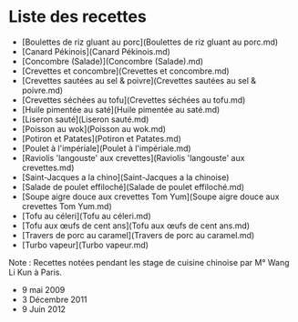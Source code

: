 # Liste des recettes
 * [Boulettes de riz gluant au porc](Boulettes de riz gluant au porc.md)
 * [Canard Pékinois](Canard Pékinois.md)
 * [Concombre (Salade)](Concombre (Salade).md)
 * [Crevettes et concombre](Crevettes et concombre.md)
 * [Crevettes sautées au sel & poivre](Crevettes sautées au sel & poivre.md)
 * [Crevettes séchées au tofu](Crevettes séchées au tofu.md)
 * [Huile pimentée au saté](Huile pimentée au saté.md)
 * [Liseron sauté](Liseron sauté.md)
 * [Poisson au wok](Poisson au wok.md)
 * [Potiron et Patates](Potiron et Patates.md)
 * [Poulet à l'impériale](Poulet à l'impériale.md)
 * [Raviolis 'langouste' aux crevettes](Raviolis 'langouste' aux crevettes.md)
 * [Saint-Jacques a la chino](Saint-Jacques a la chinoise)
 * [Salade de poulet effiloché](Salade de poulet effiloché.md)
 * [Soupe aigre douce aux crevettes Tom Yum](Soupe aigre douce aux crevettes Tom Yum.md)
 * [Tofu au céleri](Tofu au céleri.md)
 * [Tofu aux œufs de cent ans](Tofu aux œufs de cent ans.md)
 * [Travers de porc au caramel](Travers de porc au caramel.md)
 * [Turbo vapeur](Turbo vapeur.md)



Note : Recettes notées pendant les stage de cuisine chinoise par M° Wang Li Kun à Paris.
* 9 mai 2009
* 3 Décembre 2011
* 9 Juin 2012


